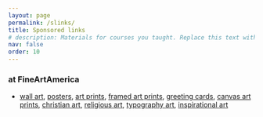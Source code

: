 ```yaml
---
layout: page
permalink: /slinks/
title: Sponsored links
# description: Materials for courses you taught. Replace this text with your description.
nav: false
order: 10
---
```


### at FineArtAmerica
- <a href="https://fineartamerica.com/wall-art">wall art</a>, <a href="https://fineartamerica.com/shop/posters">posters</a>, <a href="https://fineartamerica.com/shop/prints">art prints</a>, <a href="https://fineartamerica.com/shop/framed+prints">framed art prints</a>, <a href="https://fineartamerica.com/shop/greeting+cards">greeting cards</a>, <a href="https://fineartamerica.com/shop/canvas+prints">canvas art prints</a>, <a href="https://fineartamerica.com/art/christian">christian art</a>, <a href="https://fineartamerica.com/art/religious">religious art</a>, <a href="https://fineartamerica.com/art/typography">typography art</a>, <a href="https://fineartamerica.com/art/inspirational">inspirational art</a>
